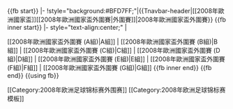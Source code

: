 <noinclude>{{fb start}}</noinclude>
|-
!style="background:#BFD7FF;"|{{Tnavbar-header|[[2008年歐洲國家盃]][[2008年歐洲國家盃外圍賽|外圍賽]]|2008年歐洲國家盃外圍賽}}
{{fb inner start}}
|- style="text-align:center;"
|
<!-- NBSPs prevent wrapping-->
[[2008年歐洲國家盃外圍賽 (A組)|A組]]&nbsp;| 
[[2008年歐洲國家盃外圍賽 (B組)|B組]]&nbsp;| 
[[2008年歐洲國家盃外圍賽 (C組)|C組]]&nbsp;| 
[[2008年歐洲國家盃外圍賽 (D組)|D組]]&nbsp;| 
[[2008年歐洲國家盃外圍賽 (E組)|E組]]&nbsp;| 
[[2008年歐洲國家盃外圍賽 (F組)|F組]]&nbsp;| 
[[2008年歐洲國家盃外圍賽 (G組)|G組]]
{{fb inner end}}<noinclude>
{{fb end}}
{{using fb}}

[[Category:2008年欧洲足球锦标赛外‎围赛]]
[[Category:2008年欧洲足球锦标赛模板‎]]

</noinclude>